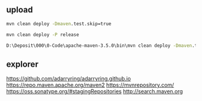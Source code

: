 ## upload
```cmd
mvn clean deploy -Dmaven.test.skip=true

mvn clean deploy -P release

D:\Deposit\000\0-Code\apache-maven-3.5.0\bin\mvn clean deploy -Dmaven.test.skip=true -P release
```

## explorer
https://github.com/adarryring/adarryring.github.io
https://repo.maven.apache.org/maven2
https://mvnrepository.com/
https://oss.sonatype.org/#stagingRepositories
http://search.maven.org
